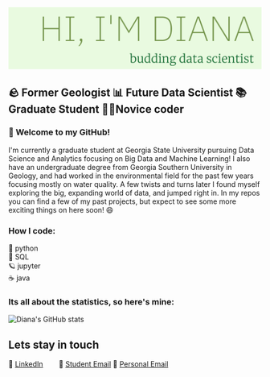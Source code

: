 ![diana gambone header](https://github.com/dgambone3/dgambone3/blob/main/header.png)
## 🪨 Former Geologist 📊 Future Data Scientist 📚 Graduate Student 👩‍💻Novice coder

### 👋 Welcome to my GitHub!   
<p >
I'm currently a graduate student at Georgia State University pursuing Data Science and Analytics focusing on Big Data and Machine Learning! I also have an undergraduate degree from Georgia Southern University in Geology, and had worked in the environmental field for the past few years focusing mostly on water quality. A few twists and turns later I found myself exploring the big, expanding world of data, and jumped right in. In my repos you can find a few of my past projects, but expect to see some more exciting things on here soon! 😄
</p>

### How I code:
🐍 python <br>
📝 SQL <br>
🪐 jupyter <br>
☕ java <br>

### Its all about the statistics, so here's mine:
![Diana's GitHub stats](https://github-readme-stats.vercel.app/api?username=dgambone3&show_icons=true&theme=vue-dark)

## Lets stay in touch
💼 [LinkedIn](https://www.linkedin.com/in/dgambone/) &nbsp;&nbsp;&nbsp;&nbsp;&nbsp;&nbsp; 📧 [Student Email](mailto:dgambone2@student.gsu.com) 📧 [Personal Email](mailto:dianagambone33@gmail.com)
